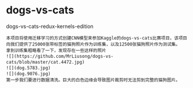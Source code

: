 # dogs-vs-cats
dogs-vs-cats-redux-kernels-edition

    本项目将使用迁移学习的方式创建CNN模型来参加Kaggle的dogs-vs-cats比赛项目，该项目向我们提供了25000张带标签的猫狗照片作为训练集，以及12500张猫狗照片作为测试集。
    拿到训练集粗略看了一下，发现存在一些这样的照片
    ![](https://github.com/MrLiusong/dogs-vs-cats/blob/master/cat.4472.jpg)
    ![](dog.5783.jpg)
    ![](dog.9076.jpg)
    第一步我们要进行数据清洗。巨大的白色边缘会导致图片裁剪时无法剪到完整的猫狗图片。

